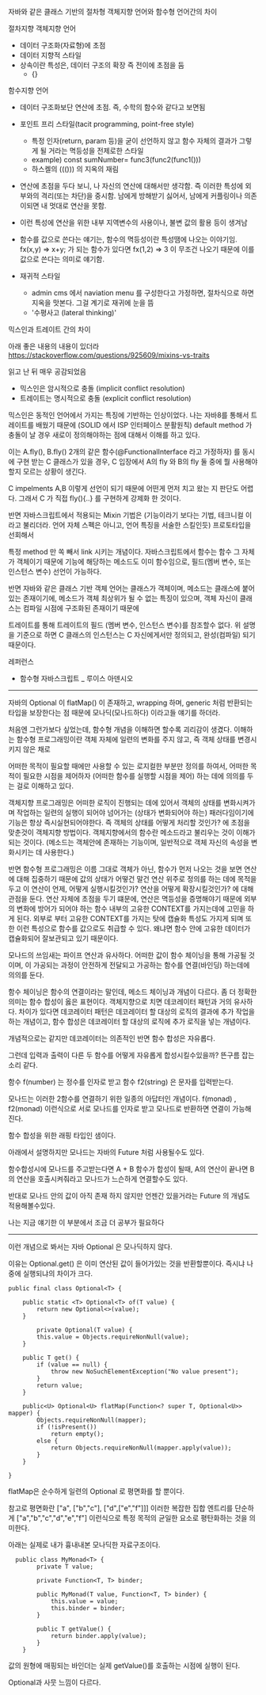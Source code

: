자바와 같은 클래스 기반의 절차형 객체지향 언어와 함수형 언어간의 차이


절차지향 객체지향 언어
- 데이터 구조화(자료형)에 초점
- 데이터 지향적 스타일
- 상속이란 특성은, 데이터 구조의 확장 즉 전이에 초점을 둠
  - {}


함수지향 언어
- 데이터 구조화보단 연산에 초점. 즉, 수학의 함수와 같다고 보면됨
- 포인트 프리 스타일(tacit programming, point-free style)
  - 특정 인자(return, param 등)을 굳이 선언하지 않고 함수 자체의 결과가 그렇게 될 거라는 멱등성을 전제로한 스타일
  - example) const sumNumber= func3(func2(func1()))
  - 하스켈의 ((())) 의 지옥의 재림
- 연산에 초점을 두다 보니, 나 자신의 연산에 대해서만 생각함. 즉 이러한 특성에 외부와의 격리(또는 차단)을 중시함. 남에게 방해받기 싫어서, 남에게 커플링이나 의존이되면 내 멋대로 연산을 못함.
- 이런 특성에 연산을 위한 내부 지역변수의 사용이나, 불변 값의 활용 등이 생겨남
- 함수를 값으로 쓴다는 얘기는, 함수의 멱등성이란 특성땜에 나오는 이야기임. fx(x,y) => x+y; 가 되는 함수가 있다면  fx(1,2) => 3 이 무조건 나오기 때문에 이를 값으로 쓴다는 의미로 얘기함.

- 재귀적 스타일
  - admin cms 에서 naviation menu 를 구성한다고 가정하면, 절차식으로 하면 지옥을 맛본다. 그걸 계기로 재귀에 눈을 뜸
  - '수평사고 (lateral thinking)'


믹스인과 트레이트 간의 차이

아래 좋은 내용의 내용이 있더라
https://stackoverflow.com/questions/925609/mixins-vs-traits

읽고 난 뒤 매우 공감되었음

- 믹스인은 암시적으로 충돌 (implicit conflict resolution)
- 트레이트는 명시적으로 충돌 (explicit conflict resolution)

믹스인은 동적인 언어에서 가지는 특징에 기반하는 인상이었다. 나는 자바8를 통해서 트레이트를 배웠기 때문에 (SOLID 에서 ISP 인터페이스 분활원칙) default method 가 충돌이 날 경우 새로이 정의해야하는 점에 대해서 이해를 하고 있다.

이는 A.fly(), B.fly() 2개의 같은 함수(@FunctionalInterface 라고 가정하자) 를 동시에 구현 받는 C 클래스가 있을 경우, C 입장에서 A의 fly 와 B의 fly 둘 중에 뭘 사용해야할지 모르는 상황이 생긴다.

C impelments A,B  이렇게 선언이 되기 때문에 어떤게 먼저 치고 왔는 지 판단도 어렵다. 그래서 C 가 직접 fly(){..} 를 구현하게 강제화 한 것이다.

반면 자바스크립트에서 적용되는 Mixin 기법은 (기능이라기 보다는 기법, 테크니컬 이라고 불리더라. 언어 자체 스펙은 아니고, 언어 특징을 서술한 스킬인듯) 프로토타입을 선회해서 

특정 method 만 쏙 빼서 link 시키는 개념이다. 자바스크립트에서 함수는 함수 그 자체가 객체이기 때문에 기능에 해당하는 메소드도 이미 함수임으로, 필드(멤버 변수, 또는 인스턴스 변수) 선언이 가능하다.

반면 자바와 같은 클래스 기반 객체 언어는 클래스가 객체이며, 메소드는 클래스에 붙어있는 존재이기에, 메소드가 객체 최상위가 될 수 없는 특징이 있으며, 객체 자신이 클래스는 컴파일 시점에 구조화된 존재이기 때문에

트레이트를 통해 트레이트의 필드 (멤버 변수, 인스턴스 변수)를 참조할수 없다. 위 설명을 기준으로 하면 C 클래스의 인스턴스는 C 자신에게서만 정의되고, 완성(컴파일) 되기 때문이다.





레퍼런스

- 함수형 자바스크립트 _ 루이스 아덴시오

---


자바의 Optional 이 flatMap() 이 존재하고, wrapping 하며, generic 처럼 반환되는 타입을 보장한다는 점 때문에 모나딕(모나드하다) 이라고들 얘기를 하더라.

처음엔 그런가보다 싶었는데, 함수형 개념을 이해하면 할수록 괴리감이 생겼다. 이해하는 함수형 프로그래밍이란 객체 자체에 일련의 변화를 주지 않고, 즉 객체 상태를 변경시키지 않은 채로

어떠한 목적이 필요할 때에만 사용할 수 있는 로지컬한 부분만 정의를 하여서, 어떠한 목적이 필요한 시점을 제어하자 (어떠한 함수를 실행할 시점을 제어) 하는 데에 의의를 두는 걸로 이해하고 있다.

객체지향 프로그래밍은 어떠한 로직이 진행되는 데에 있어서 객체의 상태를 변화시켜가며 작업하는 일련의 실행이 되어야 넘어가는 (상태가 변화되어야 하는) 패러다임이기에 기능은 항상 즉시실현되어야한다. 즉 객체의 상태를 어떻게 처리할 것인가? 에 초점을 맞춘것이 객체지향 방법이다.  객체지향에서의 함수란 메소드라고 불리우는 것이 이해가 되는 것이다. (메소드는 객체안에 존재하는 기능이며, 일반적으로 객체 자신의 속성을 변화시키는 데 사용한다.)

반면 함수형 프로그래밍은 이름 그대로 객체가 아닌, 함수가 먼저 나오는 것을 보면 연산에 대해 집중하기 때문에 값의 상태가 어떻건 말건 연산 위주로 정의를 하는 데에 목적을 두고 이 연산이 언제, 어떻게 실행시킬것인가? 연산을 어떻게 확장시킬것인가? 에 대해 관점을 둔다. 연산 자체에 초점을 두기 떄문에, 연산은 멱등성을 증명해야기 때문에 외부의 변화에 방어가 되어야 하는 함수 내부의 고유한 CONTEXT를 가지는데에 고민을 하게 된다. 외부로 부터 고유한 CONTEXT를 가지는 탓에 캡슐화 특성도 가지게 되며 또한 이런 특성으로 함수를 값으로도 취급할 수 있다. 왜냐면 함수 안에 고유한 데이터가 캡슐화되어 잘보관되고 있기 때문이다.

모나드의 쓰임새는 파이프 연산과 유사하다. 어떠한 값이 함수 체이닝을 통해 가공될 것이며, 이 가공되는 과정이 안전하게 전달되고 가공하는 함수를 연결(바인딩) 하는데에 의의를 둔다.

함수 체이닝은 함수의 연결이라는 말인데, 메소드 체이닝과 개념이 다르다. 좀 더 정확한 의미는 함수 합성이 옳은 표현이다. 객체지향으로 치면 데코레이터 패턴과 거의 유사하다. 차이가 있다면 데코레이터 패턴은 데코레이터 할 대상의 로직의 결과에 추가 작업을 하는 개념이고, 함수 합성은 데코레이터 할 대상의 로직에 추가 로직을 넣는 개념이다. 

개념적으로는 같지만 데코레이터는 의존적인 반면 함수 합성은 자유롭다. 

그런데 입력과 출력이 다른 두 함수를 어떻게 자유롭게 합성시킬수있을까? 뜬구름 잡는 소리 같다.

함수 f(number) 는 정수를 인자로 받고 함수 f2(string) 은 문자를 입력받는다.

모나드는 이러한 2함수를 연결하기 위한 일종의 아답터인 개념이다. f(monad<number>) , f2(monad<String>) 이런식으로 서로 모나드를 인자로 받고 모나드로 반환하면 연결이 가능해진다.
    
함수 합성을 위한 래핑 타입인 샘이다.

아래에서 설명하지만 모나드는 자바의 Future 처럼 사용될수도 있다.

함수합성시에 모나드를 주고받는다면 A + B 함수가 합성이 될때, A의 연산이 끝나면 B의 연산을 호출시켜줘라고 모나드가 느슨하게 연결할수도 있다.

반대로 모나드 안의 값이 아직 존재 하지 않지만 언젠간 있을거라는 Future 의 개념도 적용해볼수있다.

나는 지금 얘기한 이 부분에서 조금 더 공부가 필요하다

-----

이런 개념으로 봐서는 자바 Optional 은 모나딕하지 않다.

이유는 Optional.get() 은 이미 연산된 값이 들어가있는 것을 반환할뿐이다. 즉시냐 나중에 실행되냐의 차이가 크다.

```
public final class Optional<T> {

    public static <T> Optional<T> of(T value) {
        return new Optional<>(value);
    }
    
        private Optional(T value) {
        this.value = Objects.requireNonNull(value);
    }

    public T get() {
        if (value == null) {
            throw new NoSuchElementException("No value present");
        }
        return value;
    }
    
    public<U> Optional<U> flatMap(Function<? super T, Optional<U>> mapper) {
        Objects.requireNonNull(mapper);
        if (!isPresent())
            return empty();
        else {
            return Objects.requireNonNull(mapper.apply(value));
        }
    }
    
}
```
flatMap은 순수하게 일련의 Optional 로 평면화를 할 뿐이다. 

참고로 평면화란 ["a", ["b","c"], ["d",["e","f"]]]  이러한 복잡한 집합 엔트리를 단순하게 ["a","b","c","d","e","f"]  이런식으로 특정 목적의 균일한 요소로 평탄화하는 것을 의미한다.

아래는 실제로 내가 흉내내본 모나딕한 자료구조이다.

```
  public class MyMonad<T> {
        private T value;

        private Function<T, T> binder;

        public MyMonad(T value, Function<T, T> binder) {
            this.value = value;
            this.binder = binder;
        }

        public T getValue() {
            return binder.apply(value);
        }
    }
```

값의 원형에 매핑되는 바인더는 실제 getValue()를 호출하는 시점에 실행이 된다.

Optional과 사뭇 느낌이 다르다.

